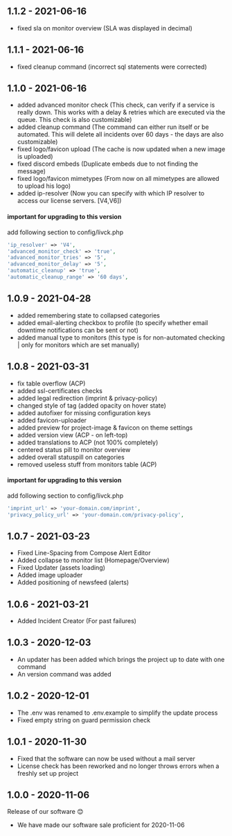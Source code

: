 ## 1.1.2 - 2021-06-16
- fixed sla on monitor overview (SLA was displayed in decimal)

## 1.1.1 - 2021-06-16
- fixed cleanup command (incorrect sql statements were corrected)

## 1.1.0 - 2021-06-16
- added advanced monitor check (This check, can verify if a service is really down. This works with a delay & retries which are executed via the queue. This check is also customizable)
- added cleanup command (The command can either run itself or be automated. This will delete all incidents over 60 days - the days are also customizable)
- fixed logo/favicon upload (The cache is now updated when a new image is uploaded)
- fixed discord embeds (Duplicate embeds due to not finding the message)
- fixed logo/favicon mimetypes (From now on all mimetypes are allowed to upload his logo)
- added ip-resolver (Now you can specify with which IP resolver to access our license servers. [V4,V6])

#### important for upgrading to this version 
add following section to config/livck.php
```php
'ip_resolver' => 'V4',
'advanced_monitor_check' => 'true',
'advanced_monitor_tries' => '5',
'advanced_monitor_delay' => '5',
'automatic_cleanup' => 'true',
'automatic_cleanup_range' => '60 days',
```

## 1.0.9 - 2021-04-28
- added remembering state to collapsed categories
- added email-alerting checkbox to profile (to specify whether email downtime notifications can be sent or not)
- added manual type to monitors (this type is for non-automated checking | only for monitors which are set manually)

## 1.0.8 - 2021-03-31
- fix table overflow (ACP)
- added ssl-certificates checks
- added legal redirection (imprint & privacy-policy)
- changed style of <a> tag (added opacity on hover state)
- added autofixer for missing configuration keys
- added favicon-uploader
- added preview for project-image & favicon on theme settings
- added version view (ACP - on left-top)
- added translations to ACP (not 100% completely)
- centered status pill to monitor overview
- added overall statuspill on categories
- removed useless stuff from monitors table (ACP)

#### important for upgrading to this version 
add following section to config/livck.php
```php
'imprint_url' => 'your-domain.com/imprint',
'privacy_policy_url' => 'your-domain.com/privacy-policy',
```

## 1.0.7 - 2021-03-23
- Fixed Line-Spacing from Compose Alert Editor
- Added collapse to monitor list (Homepage/Overview)
- Fixed Updater (assets loading)
- Added image uploader
- Added positioning of newsfeed (alerts)

## 1.0.6 - 2021-03-21
- Added Incident Creator (For past failures)

## 1.0.3 - 2020-12-03
- An updater has been added which brings the project up to date with one command
- An version command was added

## 1.0.2 - 2020-12-01
- The .env was renamed to .env.example to simplify the update process
- Fixed empty string on guard permission check

## 1.0.1 - 2020-11-30
- Fixed that the software can now be used without a mail server
- License check has been reworked and no longer throws errors when a freshly set up project

## 1.0.0 - 2020-11-06
Release of our software 😊
- We have made our software sale proficient for 2020-11-06

